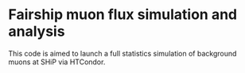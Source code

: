 # Fairship muon flux simulation and analysis

This code is aimed to launch a full statistics simulation of background muons at SHiP via HTCondor.